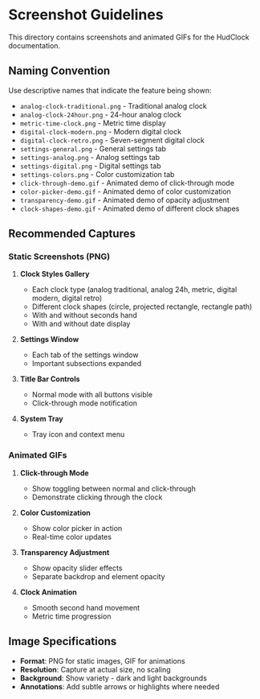 # Screenshot Guidelines

This directory contains screenshots and animated GIFs for the HudClock documentation.

## Naming Convention

Use descriptive names that indicate the feature being shown:
- `analog-clock-traditional.png` - Traditional analog clock
- `analog-clock-24hour.png` - 24-hour analog clock
- `metric-time-clock.png` - Metric time display
- `digital-clock-modern.png` - Modern digital clock
- `digital-clock-retro.png` - Seven-segment digital clock
- `settings-general.png` - General settings tab
- `settings-analog.png` - Analog settings tab
- `settings-digital.png` - Digital settings tab
- `settings-colors.png` - Color customization tab
- `click-through-demo.gif` - Animated demo of click-through mode
- `color-picker-demo.gif` - Animated demo of color customization
- `transparency-demo.gif` - Animated demo of opacity adjustment
- `clock-shapes-demo.gif` - Animated demo of different clock shapes

## Recommended Captures

### Static Screenshots (PNG)
1. **Clock Styles Gallery**
   - Each clock type (analog traditional, analog 24h, metric, digital modern, digital retro)
   - Different clock shapes (circle, projected rectangle, rectangle path)
   - With and without seconds hand
   - With and without date display

2. **Settings Window**
   - Each tab of the settings window
   - Important subsections expanded

3. **Title Bar Controls**
   - Normal mode with all buttons visible
   - Click-through mode notification

4. **System Tray**
   - Tray icon and context menu

### Animated GIFs
1. **Click-through Mode**
   - Show toggling between normal and click-through
   - Demonstrate clicking through the clock

2. **Color Customization**
   - Show color picker in action
   - Real-time color updates

3. **Transparency Adjustment**
   - Show opacity slider effects
   - Separate backdrop and element opacity

4. **Clock Animation**
   - Smooth second hand movement
   - Metric time progression

## Image Specifications
- **Format**: PNG for static images, GIF for animations
- **Resolution**: Capture at actual size, no scaling
- **Background**: Show variety - dark and light backgrounds
- **Annotations**: Add subtle arrows or highlights where needed